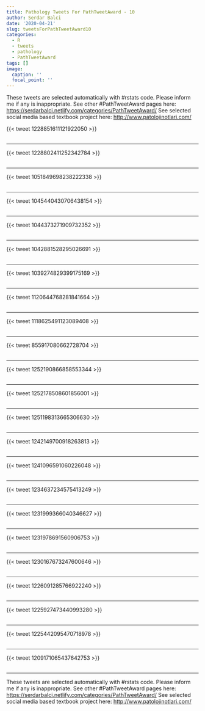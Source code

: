 ```yaml
---
title: Pathology Tweets For PathTweetAward - 10
author: Serdar Balci
date: '2020-04-21'
slug: tweetsForPathTweetAward10
categories:
  - R
  - tweets
  - pathology
  - PathTweetAward
tags: []
image:
  caption: ''
  focal_point: ''
---
```



These tweets are selected automatically with #rstats code. Please inform me if any is inappropriate.
See other #PathTweetAward pages here: https://serdarbalci.netlify.com/categories/PathTweetAward/ 
See selected social media based textbook project here: http://www.patolojinotlari.com/

{{< tweet 1228851611121922050 >}}
<br>
<br>
<hr>
{{< tweet 1228802411252342784 >}}
<br>
<br>
<hr>
{{< tweet 1051849698238222338 >}}
<br>
<br>
<hr>
{{< tweet 1045440430706438154 >}}
<br>
<br>
<hr>
{{< tweet 1044373271909732352 >}}
<br>
<br>
<hr>
{{< tweet 1042881528295026691 >}}
<br>
<br>
<hr>
{{< tweet 1039274829399175169 >}}
<br>
<br>
<hr>
{{< tweet 1120644768281841664 >}}
<br>
<br>
<hr>
{{< tweet 1118625491123089408 >}}
<br>
<br>
<hr>
{{< tweet 855917080662728704 >}}
<br>
<br>
<hr>
{{< tweet 1252190866858553344 >}}
<br>
<br>
<hr>
{{< tweet 1252178508601856001 >}}
<br>
<br>
<hr>
{{< tweet 1251198313665306630 >}}
<br>
<br>
<hr>
{{< tweet 1242149700918263813 >}}
<br>
<br>
<hr>
{{< tweet 1241096591060226048 >}}
<br>
<br>
<hr>
{{< tweet 1234637234575413249 >}}
<br>
<br>
<hr>
{{< tweet 1231999366040346627 >}}
<br>
<br>
<hr>
{{< tweet 1231978691560906753 >}}
<br>
<br>
<hr>
{{< tweet 1230167673247600646 >}}
<br>
<br>
<hr>
{{< tweet 1226091285766922240 >}}
<br>
<br>
<hr>
{{< tweet 1225927473440993280 >}}
<br>
<br>
<hr>
{{< tweet 1225442095470718978 >}}
<br>
<br>
<hr>
{{< tweet 1209171065437642753 >}}
<br>
<br>
<hr>


These tweets are selected automatically with #rstats code. Please inform me if any is inappropriate.
See other #PathTweetAward pages here: https://serdarbalci.netlify.com/categories/PathTweetAward/ 
See selected social media based textbook project here: http://www.patolojinotlari.com/
